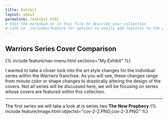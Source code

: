 ```yaml
---
title: Exhibit
layout: about
permalink: /exhibit.html
# Edit the markdown on in this file to describe your collection
# Look in _includes/feature for options to easily add features to the page
---
```


Warriors Series Cover Comparison
 ---
{% include feature/nav-menu.html sections="My Exhibit" %}

I wanted to take a closer look into the art style changes for the individual series within the _Warriors_ franchise. As you will see, these changes range from minute color or shape changes to drastically altering the design of the covers. Not all series will be discussed here, we will be focusing on series whose covers are featured within this collection.

---

The first series we will take a look at is series two **The New Prophecy**
{% include feature/image.html objectid="cov-2-2.PNG;cov-2-3.PNG" %}
